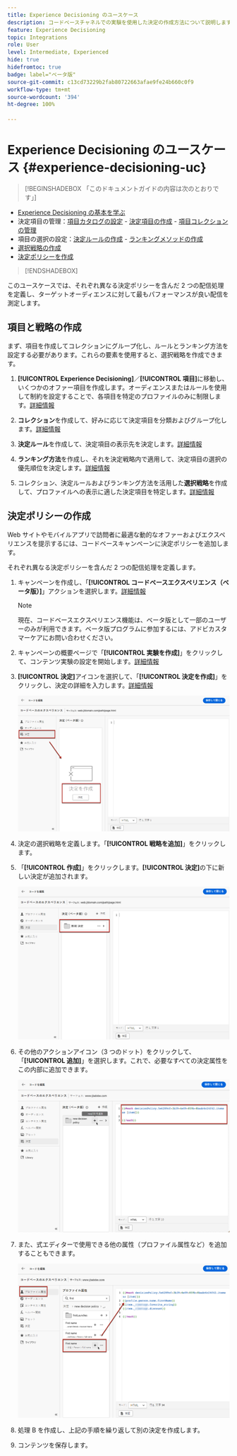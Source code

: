 ```yaml
---
title: Experience Decisioning のユースケース
description: コードベースチャネルでの実験を使用した決定の作成方法について説明します
feature: Experience Decisioning
topic: Integrations
role: User
level: Intermediate, Experienced
hide: true
hidefromtoc: true
badge: label="ベータ版"
source-git-commit: c13cd73229b2fab80722663afae9fe24b660c0f9
workflow-type: tm+mt
source-wordcount: '394'
ht-degree: 100%

---
```


# Experience Decisioning のユースケース {#experience-decisioning-uc}

>[!BEGINSHADEBOX 「このドキュメントガイドの内容は次のとおりです」]

* [Experience Decisioning の基本を学ぶ](gs-experience-decisioning.md)
* 決定項目の管理：[項目カタログの設定](catalogs.md) - [決定項目の作成](items.md) - [項目コレクションの管理](collections.md)
* 項目の選択の設定：[決定ルールの作成](rules.md) - [ランキングメソッドの作成](ranking.md)
* [選択戦略の作成](selection-strategies.md)
* [決定ポリシーを作成](create-decision.md)

>[!ENDSHADEBOX]

このユースケースでは、それぞれ異なる決定ポリシーを含んだ 2 つの配信処理を定義し、ターゲットオーディエンスに対して最もパフォーマンスが良い配信を測定します。

## 項目と戦略の作成

まず、項目を作成してコレクションにグループ化し、ルールとランキング方法を設定する必要があります。これらの要素を使用すると、選択戦略を作成できます。

1. **[!UICONTROL Experience Decisioning]**／**[!UICONTROL 項目]**&#x200B;に移動し、いくつかのオファー項目を作成します。オーディエンスまたはルールを使用して制約を設定することで、各項目を特定のプロファイルのみに制限します。[詳細情報](items.md)

   <!--
   1. From the items list, click the **[!UICONTROL Edit schema]** button  and edit the custom attributes if needed. [Learn how to work with catalogs](catalogs.md)-->

1. **コレクション**&#x200B;を作成して、好みに応じて決定項目を分類およびグループ化します。[詳細情報](collections.md)

1. **決定ルール**&#x200B;を作成して、決定項目の表示先を決定します。[詳細情報](rules.md)

1. **ランキング方法**&#x200B;を作成し、それを決定戦略内で適用して、決定項目の選択の優先順位を決定します。[詳細情報](ranking.md)

1. コレクション、決定ルールおよびランキング方法を活用した&#x200B;**選択戦略**&#x200B;を作成して、プロファイルへの表示に適した決定項目を特定します。[詳細情報](selection-strategies.md)

## 決定ポリシーの作成

Web サイトやモバイルアプリで訪問者に最適な動的なオファーおよびエクスペリエンスを提示するには、コードベースキャンペーンに決定ポリシーを追加します。

それぞれ異なる決定ポリシーを含んだ 2 つの配信処理を定義します。

1. キャンペーンを作成し、「**[!UICONTROL コードベースエクスペリエンス（ベータ版）]**」アクションを選択します。[詳細情報](../code-based/create-code-based.md)

   >[!NOTE]
   >
   >現在、コードベースエクスペリエンス機能は、ベータ版として一部のユーザーのみが利用できます。ベータ版プログラムに参加するには、アドビカスタマーケアにお問い合わせください。

1. キャンペーンの概要ページで「**[!UICONTROL 実験を作成]**」をクリックして、コンテンツ実験の設定を開始します。[詳細情報](../campaigns/content-experiment.md)

1. **[!UICONTROL 決定]**&#x200B;アイコンを選択して、「**[!UICONTROL 決定を作成]**」をクリックし、決定の詳細を入力します。[詳細情報](create-decision.md)

   ![](assets/decision-code-based-create.png)

1. 決定の選択戦略を定義します。「**[!UICONTROL 戦略を追加]**」をクリックします。

1. 「**[!UICONTROL 作成]**」をクリックします。**[!UICONTROL 決定]**&#x200B;の下に新しい決定が追加されます。

   ![](assets/decision-code-based-decision-added.png)

1. その他のアクションアイコン（3 つのドット）をクリックして、「**[!UICONTROL 追加]**」を選択します。これで、必要なすべての決定属性をこの内部に追加できます。

   ![](assets/decision-code-based-add-decision.png)

1. また、式エディターで使用できる他の属性（プロファイル属性など）を追加することもできます。

   ![](assets/decision-code-based-decision-profile-attribute.png)

1. 処理 B を作成し、上記の手順を繰り返して別の決定を作成します。

1. コンテンツを保存します。



